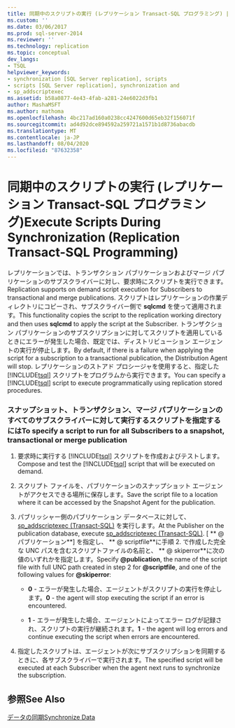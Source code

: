 ```yaml
---
title: 同期中のスクリプトの実行 (レプリケーション Transact-SQL プログラミング) | Microsoft Docs
ms.custom: ''
ms.date: 03/06/2017
ms.prod: sql-server-2014
ms.reviewer: ''
ms.technology: replication
ms.topic: conceptual
dev_langs:
- TSQL
helpviewer_keywords:
- synchronization [SQL Server replication], scripts
- scripts [SQL Server replication], synchronization and
- sp_addscriptexec
ms.assetid: b58a0877-4e43-4fab-a281-24e6022d3fb1
author: MashaMSFT
ms.author: mathoma
ms.openlocfilehash: 4bc217ad160a0238cc4247600d65eb32f156071f
ms.sourcegitcommit: ad4d92dce894592a259721a1571b1d8736abacdb
ms.translationtype: MT
ms.contentlocale: ja-JP
ms.lasthandoff: 08/04/2020
ms.locfileid: "87632358"
---
```

# <a name="execute-scripts-during-synchronization-replication-transact-sql-programming"></a><span data-ttu-id="d4c04-102">同期中のスクリプトの実行 (レプリケーション Transact-SQL プログラミング)</span><span class="sxs-lookup"><span data-stu-id="d4c04-102">Execute Scripts During Synchronization (Replication Transact-SQL Programming)</span></span>
  <span data-ttu-id="d4c04-103">レプリケーションでは、トランザクション パブリケーションおよびマージ パブリケーションのサブスクライバーに対し、要求時にスクリプトを実行できます。</span><span class="sxs-lookup"><span data-stu-id="d4c04-103">Replication supports on demand script execution for Subscribers to transactional and merge publications.</span></span> <span data-ttu-id="d4c04-104">スクリプトはレプリケーションの作業ディレクトリにコピーされ、サブスクライバー側で **sqlcmd** を使って適用されます。</span><span class="sxs-lookup"><span data-stu-id="d4c04-104">This functionality copies the script to the replication working directory and then uses **sqlcmd** to apply the script at the Subscriber.</span></span> <span data-ttu-id="d4c04-105">トランザクション パブリケーションのサブスクリプションに対してスクリプトを適用しているときにエラーが発生した場合、既定では、ディストリビューション エージェントの実行が停止します。</span><span class="sxs-lookup"><span data-stu-id="d4c04-105">By default, if there is a failure when applying the script for a subscription to a transactional publication, the Distribution Agent will stop.</span></span> <span data-ttu-id="d4c04-106">レプリケーションのストアド プロシージャを使用すると、指定した [!INCLUDE[tsql](../../includes/tsql-md.md)] スクリプトをプログラムから実行できます。</span><span class="sxs-lookup"><span data-stu-id="d4c04-106">You can specify a [!INCLUDE[tsql](../../includes/tsql-md.md)] script to execute programmatically using replication stored procedures.</span></span>  
  
### <a name="to-specify-a-script-to-run-for-all-subscribers-to-a-snapshot-transactional-or-merge-publication"></a><span data-ttu-id="d4c04-107">スナップショット、トランザクション、マージ パブリケーションのすべてのサブスクライバーに対して実行するスクリプトを指定するには</span><span class="sxs-lookup"><span data-stu-id="d4c04-107">To specify a script to run for all Subscribers to a snapshot, transactional or merge publication</span></span>  
  
1.  <span data-ttu-id="d4c04-108">要求時に実行する [!INCLUDE[tsql](../../includes/tsql-md.md)] スクリプトを作成およびテストします。</span><span class="sxs-lookup"><span data-stu-id="d4c04-108">Compose and test the [!INCLUDE[tsql](../../includes/tsql-md.md)] script that will be executed on demand.</span></span>  
  
2.  <span data-ttu-id="d4c04-109">スクリプト ファイルを、パブリケーションのスナップショット エージェントがアクセスできる場所に保存します。</span><span class="sxs-lookup"><span data-stu-id="d4c04-109">Save the script file to a location where it can be accessed by the Snapshot Agent for the publication.</span></span>  
  
3.  <span data-ttu-id="d4c04-110">パブリッシャー側のパブリケーション データベースに対して、[sp_addscriptexec &#40;Transact-SQL&#41;](/sql/relational-databases/system-stored-procedures/sp-addscriptexec-transact-sql) を実行します。</span><span class="sxs-lookup"><span data-stu-id="d4c04-110">At the Publisher on the publication database, execute [sp_addscriptexec &#40;Transact-SQL&#41;](/sql/relational-databases/system-stored-procedures/sp-addscriptexec-transact-sql).</span></span> <span data-ttu-id="d4c04-111">[ \*\* \@ パブリケーション**] を指定し、 \*\* \@ scriptfile**に手順 2. で作成した完全な UNC パスを含むスクリプトファイルの名前と、 \*\* \@ skiperror\*\*に次の値のいずれかを指定します。</span><span class="sxs-lookup"><span data-stu-id="d4c04-111">Specify **\@publication**, the name of the script file with full UNC path created in step 2 for **\@scriptfile**, and one of the following values for **\@skiperror**:</span></span>  
  
    -   <span data-ttu-id="d4c04-112">**0** - エラーが発生した場合、エージェントがスクリプトの実行を停止します。</span><span class="sxs-lookup"><span data-stu-id="d4c04-112">**0** - the agent will stop executing the script if an error is encountered.</span></span>  
  
    -   <span data-ttu-id="d4c04-113">**1** - エラーが発生した場合、エージェントによってエラー ログが記録され、スクリプトの実行が継続されます。</span><span class="sxs-lookup"><span data-stu-id="d4c04-113">**1** - the agent will log errors and continue executing the script when errors are encountered.</span></span>  
  
4.  <span data-ttu-id="d4c04-114">指定したスクリプトは、エージェントが次にサブスクリプションを同期するときに、各サブスクライバーで実行されます。</span><span class="sxs-lookup"><span data-stu-id="d4c04-114">The specified script will be executed at each Subscriber when the agent next runs to synchronize the subscription.</span></span>  
  
## <a name="see-also"></a><span data-ttu-id="d4c04-115">参照</span><span class="sxs-lookup"><span data-stu-id="d4c04-115">See Also</span></span>  
 [<span data-ttu-id="d4c04-116">データの同期</span><span class="sxs-lookup"><span data-stu-id="d4c04-116">Synchronize Data</span></span>](synchronize-data.md)  
  
  
